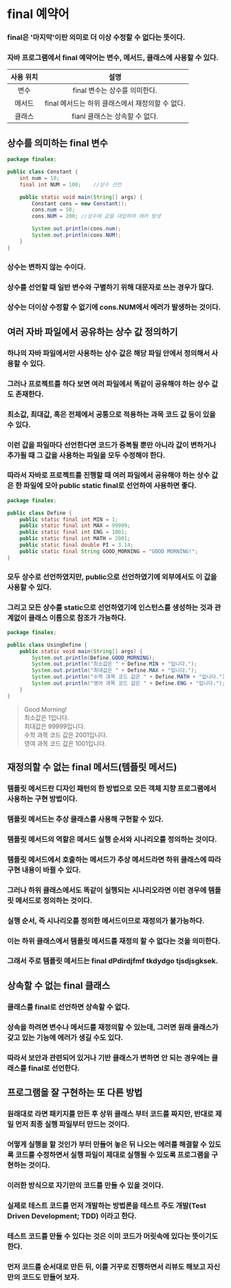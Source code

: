 # final 예약어
### final은 '마지막'이란 의미로 더 이상 수정할 수 없다는 뜻이다.
### 자바 프로그램에서 final 예약어는 변수, 메서드, 클래스에 사용할 수 있다.
| 사용 위치 | 설명 |
| :---: | :---: |
| 변수 | final 변수는 상수를 의미한다. |
| 메서드 | final 메서드는 하위 클래스에서 재정의할 수 없다. |
| 클래스 | fianl 클래스는 상속할 수 없다.|
## 상수를 의미하는 final 변수
```java
package finalex;

public class Constant {
    int num = 10;
    final int NUM = 100;    //상수 선언

    public static void main(String[] args) {
        Constant cons = new Constant();
        cons.num = 50;
        cons.NUM = 200; //상수에 값을 대입하여 에러 발생

        System.out.println(cons.num);
        System.out.println(cons.NUM);
    }
}
```
### 상수는 변하지 않는 수이다.
### 상수를 선언할 때 일반 변수와 구별하기 위해 대문자로 쓰는 경우가 많다.
### 상수는 더이상 수정할 수 없기에 cons.NUM에서 에러가 발생하는 것이다.
## 여러 자바 파일에서 공유하는 상수 값 정의하기
### 하나의 자바 파일에서만 사용하는 상수 값은 해당 파일 안에서 정의해서 사용할 수 있다.
### 그러나 프로젝트를 하다 보면 여러 파일에서 똑같이 공유해야 하는 상수 값도 존재한다.
### 최소값, 최대값, 혹은 전체에서 공통으로 적용하는 과목 코드 값 등이 있을 수 있다.
### 이런 값을 파일마다 선언한다면 코드가 중복될 뿐만 아니라 값이 변하거나 추가될 때 그 값을 사용하는 파일을 모두 수정해야 한다.
### 따라서 자바로 프로젝트를 진행할 때 여러 파일에서 공유해야 하는 상수 값은 한 파일에 모아 public static final로 선언하여 사용하면 좋다.
```java
package finalex;

public class Define {
    public static final int MIN = 1;
    public static final int MAX = 99999;
    public static final int ENG = 1001;
    public static final int MATH = 2001;
    public static final double PI = 3.14;
    public static final String GOOD_MORNING = "GOOD MORNING!";
}
```
### 모두 상수로 선언하였지만, public으로 선언하였기에 외부에서도 이 값을 사용할 수 있다.
### 그리고 모든 상수를 static으로 선언하였기에 인스턴스를 생성하는 것과 관계없이 클래스 이름으로 참조가 가능하다.
```java
package finalex;

public class UsingDefine {
    public static void main(String[] args) {
        System.out.println(Define.GOOD_MORNING);
        System.out.println("최소값은 " + Define.MIN + "입니다.");
        System.out.println("최대값은 " + Define.MAX + "입니다.");
        System.out.println("수학 과목 코드 값은 " + Define.MATH + "입니다.");
        System.out.println("영어 과목 코드 값은 " + Define.ENG + "입니다.");
    }
}
```
> Good Morning!\
최소값은 1입니다.\
최대값은 99999입니다.\
수학 과목 코드 값은 2001입니다.\
영여 과목 코드 값은 1001입니다.
## 재정의할 수 없는 final 메서드(템플릿 메서드)
### 템플릿 메서드란 디자인 패턴의 한 방법으로 모든 객체 지향 프로그램에서 사용하는 구현 방법이다.
### 템플릿 메서드는 추상 클래스를 사용해 구현할 수 있다.
### 템플릿 메서드의 역할은 메서드 실행 순서와 시나리오를 정의하는 것이다.
### 템플릿 메서드에서 호출하는 메서드가 추상 메서드라면 하위 클래스에 따라 구현 내용이 바뀔 수 있다.
### 그러나 하위 클래스에서도 똑같이 실행되는 시나리오라면 이런 경우에 템플릿 메서드로 정의하는 것이다.
### 실행 순서, 즉 시나리오를 정의한 메서드이므로 재정의가 불가능하다.
### 이는 하위 클래스에서 템플릿 메서드를 재정의 할 수 없다는 것을 의미한다.
### 그래서 주로 템플릿 메서드는 final dPdirdjfmf tkdydgo tjsdjsgksek.
## 상속할 수 없는 final 클래스
### 클래스를 final로 선언하면 상속할 수 없다.
### 상속을 하려면 변수나 메서드를 재정의할 수 있는데, 그러면 원래 클래스가 갖고 있는 기능에 에러가 생길 수도 있다.
### 따라서 보안과 관련되어 있거나 기반 클래스가 변하면 안 되는 경우에는 클래스를 final로 선언한다.
## 프로그램을 잘 구현하는 또 다른 방법
### 원래대로 라면 패키지를 만든 후 상위 클래스 부터 코드를 짜지만, 반대로 제일 먼저 최종 실행 파일부터 만드는 것이다.
### 어떻게 실행을 할 것인가 부터 만들어 놓은 뒤 나오는 에러를 해결할 수 있도록 코드를 수정하면서 실행 파일이 제대로 실행될 수 있도록 프로그램을 구현하는 것이다.
### 이러한 방식으로 자기만의 코드를 만들 수 있을 것이다.
### 실제로 테스트 코드를 먼저 개발하는 방법론을 **테스트 주도 개발(Test Driven Development; TDD)** 이라고 한다.
### 테스트 코드를 만들 수 있다는 것은 이미 코드가 머릿속에 있다는 뜻이기도 한다.
### 먼저 코드를 순서대로 만든 뒤, 이를 거꾸로 진행하면서 리뷰도 해보고 자신만의 코드도 만들어 보자.